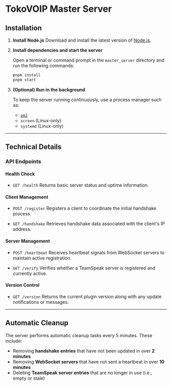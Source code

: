 # TokoVOIP Master Server

## Installation

1. **Install Node.js**
   Download and install the latest version of [Node.js](https://nodejs.org/en/).

2. **Install dependencies and start the server**

   Open a terminal or command prompt in the `master_server` directory and run the following commands:

   ```bash
   pnpm install
   pnpm start
   ```

3. **(Optional) Run in the background**

   To keep the server running continuously, use a process manager such as:

   * [`pm2`](https://pm2.keymetrics.io/)
   * `screen` (Linux-only)
   * `systemd` (Linux-only)

---

## Technical Details

### API Endpoints

#### Health Check

* `GET /health`
  Returns basic server status and uptime information.

#### Client Management

* `POST /register`
  Registers a client to coordinate the initial handshake process.

* `GET /handshake`
  Retrieves handshake data associated with the client's IP address.

#### Server Management

* `POST /heartbeat`
  Receives heartbeat signals from WebSocket servers to maintain active registration.

* `GET /verify`
  Verifies whether a TeamSpeak server is registered and currently active.

#### Version Control

* `GET /version`
  Returns the current plugin version along with any update notifications or messages.

---

## Automatic Cleanup

The server performs automatic cleanup tasks every 5 minutes. These include:

* Removing **handshake entries** that have not been updated in over **2 minutes**
* Removing **WebSocket servers** that have not sent a heartbeat in over **10 minutes**
* Deleting **TeamSpeak server entries** that are no longer in use (i.e., empty or stale)
